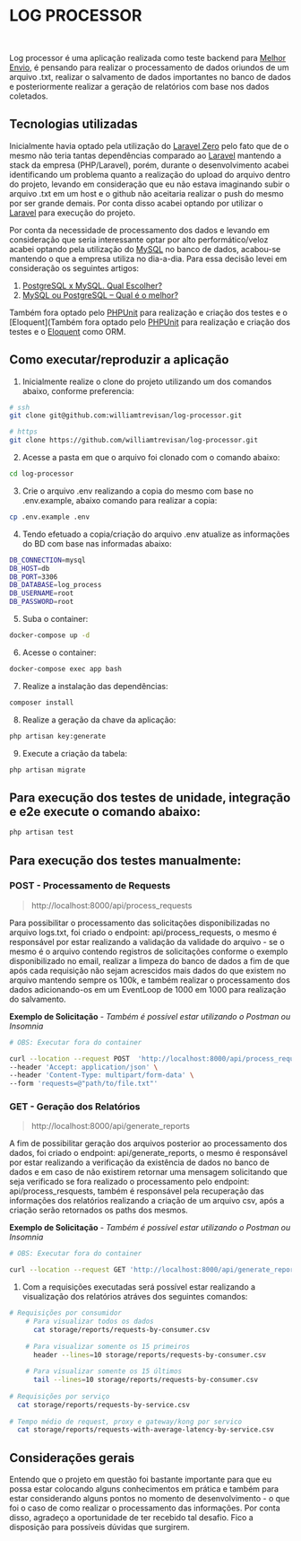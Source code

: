 # LOG PROCESSOR
<br>

Log processor é uma aplicação realizada como teste backend para [Melhor Envio](https://melhorenvio.com.br/), é pensando para realizar o processamento de dados oriundos de um arquivo .txt, realizar o salvamento de dados importantes no banco de dados e posteriormente realizar a geração de relatórios com base nos dados coletados.

## Tecnologias utilizadas

Inicialmente havia optado pela utilização do [Laravel Zero](https://laravel-zero.com/) pelo fato que de o mesmo não teria tantas dependências comparado ao [Laravel](https://laravel.com/) mantendo a stack da empresa (PHP/Laravel), porém, durante o desenvolvimento acabei identificando um problema quanto a realização do upload do arquivo dentro do projeto, levando em consideração que eu não estava imaginando subir o arquivo .txt em um host e o github não aceitaria realizar o push do mesmo por ser grande demais. Por conta disso acabei optando por utilizar o [Laravel](https://laravel.com/) para execução do projeto.

Por conta da necessidade de processamento dos dados e levando em consideração que seria interessante optar por alto performático/veloz acabei optando pela utilização do [MySQL](https://www.mysql.com/) no banco de dados, acabou-se mantendo o que a empresa utiliza no dia-a-dia. Para essa decisão levei em consideração os seguintes artigos:
1. [PostgreSQL x MySQL. Qual Escolher?](https://www.devmedia.com.br/postgresql-x-mysql-qual-escolher/3923#:~:text=O%20MySQL%20%C3%A9%20o%20mais,mais%20recursos%20que%20o%20MySQL.)
2. [MySQL ou PostgreSQL – Qual é o melhor?](https://blog.schoolofnet.com/mysql-ou-postgresql-qual-e-o-melhor/)

Também fora optado pelo [PHPUnit](https://phpunit.de/) para realização e criação dos testes e o [Eloquent](Também fora optado pelo [PHPUnit](https://phpunit.de/) para realização e criação dos testes e o [Eloquent](https://laravel.com/docs/9.x/eloquent) como ORM.

## Como executar/reproduzir a aplicação
1. Inicialmente realize o clone do projeto utilizando um dos comandos abaixo, conforme preferencia:
```bash
# ssh
git clone git@github.com:williamtrevisan/log-processor.git

# https
git clone https://github.com/williamtrevisan/log-processor.git
```

2. Acesse a pasta em que o arquivo foi clonado com o comando abaixo:
```bash
cd log-processor
```

3. Crie o arquivo .env realizando a copia do mesmo com base no .env.example, abaixo comando para realizar a copia:
```bash
cp .env.example .env
```

4. Tendo efetuado a copia/criação do arquivo .env atualize as informações do BD com base nas informadas abaixo:
```bash
DB_CONNECTION=mysql
DB_HOST=db
DB_PORT=3306
DB_DATABASE=log_process
DB_USERNAME=root
DB_PASSWORD=root
```

5. Suba o container:
```bash
docker-compose up -d
```

6. Acesse o container:
```bash
docker-compose exec app bash
```

7. Realize a instalação das dependências:
```bash
composer install
```
 
8. Realize a geração da chave da aplicação:
```bash
php artisan key:generate
```

9. Execute a criação da tabela:
```bash
php artisan migrate
```

## Para execução dos testes de unidade, integração e e2e execute o comando abaixo:
```bash
php artisan test
```

## Para execução dos testes manualmente:

### **POST** - Processamento de Requests
> http://localhost:8000/api/process_requests

Para possibilitar o processamento das solicitações disponibilizadas no arquivo logs.txt, foi criado o endpoint: api/process_requests, o mesmo é responsável por estar realizando a validação da validade do arquivo - se o mesmo é o arquivo contendo registros de solicitações conforme o exemplo disponibilizado no email, realizar a limpeza do banco de dados a fim de que após cada requisição não sejam acrescidos mais dados do que existem no arquivo mantendo sempre os 100k, e também realizar o processamento dos dados adicionando-os em um EventLoop de 1000 em 1000 para realização do salvamento.

**Exemplo de Solicitação** - *Também é possível estar utilizando o Postman ou Insomnia*
```bash
# OBS: Executar fora do container 

curl --location --request POST  'http://localhost:8000/api/process_requests' \
--header 'Accept: application/json' \
--header 'Content-Type: multipart/form-data' \
--form 'requests=@"path/to/file.txt"'
```

### **GET** - Geração dos Relatórios
> http://localhost:8000/api/generate_reports

A fim de possibilitar geração dos arquivos posterior ao processamento dos dados, foi criado o endpoint: api/generate_reports, o mesmo é responsável por estar realizando a verificação da existência de dados no banco de dados e em caso de não existirem retornar uma mensagem solicitando que seja verificado se fora realizado o processamento pelo endpoint: api/process_resquests, também é responsável pela recuperação das informações dos relatórios realizando a criação de um arquivo csv, após a criação serão retornados os paths dos mesmos.

**Exemplo de Solicitação** - *Também é possível estar utilizando o Postman ou Insomnia*
```bash
# OBS: Executar fora do container

curl --location --request GET 'http://localhost:8000/api/generate_reports'
```

1. Com a requisições executadas será possível estar realizando a visualização dos relatórios atráves dos seguintes comandos:
```bash
# Requisições por consumidor
    # Para visualizar todos os dados
      cat storage/reports/requests-by-consumer.csv
      
    # Para visualizar somente os 15 primeiros
      header --lines=10 storage/reports/requests-by-consumer.csv
      
    # Para visualizar somente os 15 últimos
      tail --lines=10 storage/reports/requests-by-consumer.csv
      
# Requisições por serviço
  cat storage/reports/requests-by-service.csv
  
# Tempo médio de request, proxy e gateway/kong por servico
  cat storage/reports/requests-with-average-latency-by-service.csv
```

## Considerações gerais

Entendo que o projeto em questão foi bastante importante para que eu possa estar colocando alguns conhecimentos em prática e também para estar considerando alguns pontos no momento de desenvolvimento - o que foi o caso de como realizar o processamento das informações. Por conta disso, agradeço a oportunidade de ter recebido tal desafio. Fico a disposição para possíveis dúvidas que surgirem.
